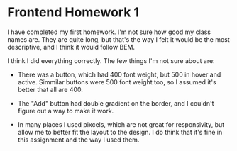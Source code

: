 # Frontend Homework 1

I have completed my first homework. I'm not sure how good my class names are. 
They are quite long, but that's the way I felt it would be the most descriptive, and I think it would follow BEM.

I think I did everything correctly. The few things I'm not sure about are:

   - There was a button, which had 400 font weight, but 500 in hover and active. 
   Simmilar buttons were 500 font weight too, so I assumed it's better that all are 400.
   
   - The "Add" button had double gradient on the border, and I couldn't figure out a way to make it work.

   - In many places I used pixcels, which are not great for responsivity, but allow me to better fit the layout to the design. 
   I do think that it's fine in this assignment and the way I used them.
